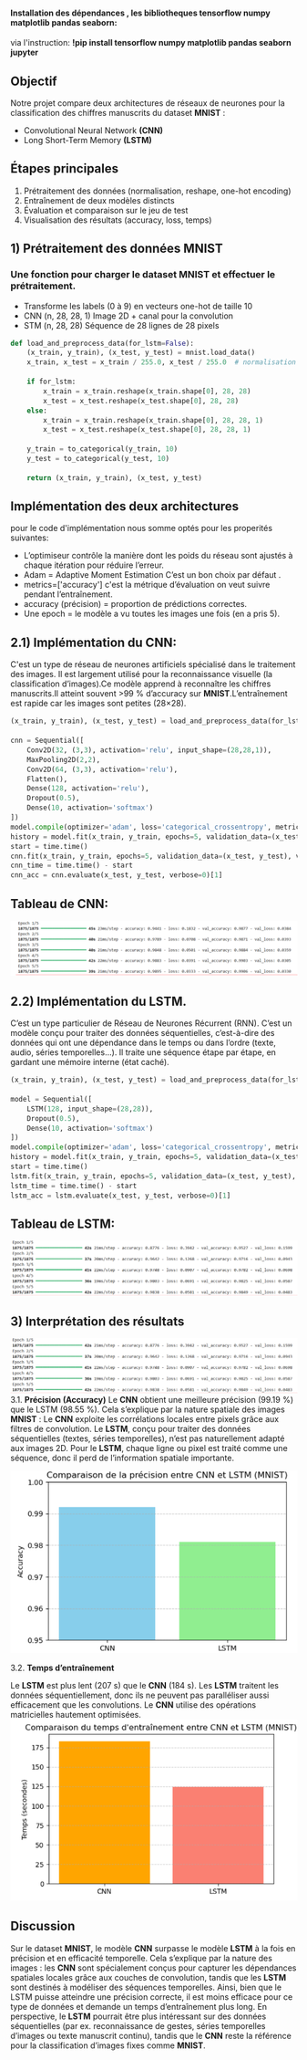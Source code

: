 #### Installation des dépendances , les bibliotheques tensorflow numpy matplotlib pandas seaborn:
via l'instruction: 
**!pip install tensorflow numpy matplotlib pandas seaborn jupyter**
## Objectif
Notre projet compare deux architectures de réseaux de neurones pour la classification des chiffres manuscrits du dataset **MNIST** :
- Convolutional Neural Network **(CNN)**
- Long Short-Term Memory **(LSTM)**

## Étapes principales
1. Prétraitement des données (normalisation, reshape, one-hot encoding)
2. Entraînement de deux modèles distincts
3. Évaluation et comparaison sur le jeu de test
4. Visualisation des résultats (accuracy, loss, temps)

## 1)  Prétraitement des données MNIST

### Une fonction pour charger le dataset **MNIST** et effectuer le prétraitement.
- Transforme les labels (0 à 9) en vecteurs one-hot de taille 10
- CNN	(n, 28, 28, 1)	Image 2D + canal pour la convolution
- STM	(n, 28, 28)	Séquence de 28 lignes de 28 pixels

```python
def load_and_preprocess_data(for_lstm=False):
    (x_train, y_train), (x_test, y_test) = mnist.load_data()
    x_train, x_test = x_train / 255.0, x_test / 255.0  # normalisation
    
    if for_lstm:
        x_train = x_train.reshape(x_train.shape[0], 28, 28)
        x_test = x_test.reshape(x_test.shape[0], 28, 28)
    else:
        x_train = x_train.reshape(x_train.shape[0], 28, 28, 1)
        x_test = x_test.reshape(x_test.shape[0], 28, 28, 1)
   
    y_train = to_categorical(y_train, 10)
    y_test = to_categorical(y_test, 10)

    return (x_train, y_train), (x_test, y_test)
```
## Implémentation des deux architectures 
pour le code d'implémentation nous somme optés pour les properités suivantes:
- L’optimiseur contrôle la manière dont les poids du réseau sont ajustés à chaque itération pour réduire l’erreur.
- Adam = Adaptive Moment Estimation C’est un bon choix par défaut .
- metrics=['accuracy'] c'est la  métrique d’évaluation on veut suivre pendant l’entraînement.
 - accuracy (précision) = proportion de prédictions correctes.
 - Une epoch = le modèle a vu toutes les images une fois (en a pris 5).
## 2.1) Implémentation du CNN:
C'est un type de réseau de neurones artificiels spécialisé dans le traitement des images. Il est largement utilisé pour la reconnaissance visuelle (la classification d’images).Ce modèle apprend à reconnaître les chiffres manuscrits.Il atteint souvent >99 % d’accuracy sur **MNIST**.L’entraînement est rapide car les images sont petites (28×28).


```python
(x_train, y_train), (x_test, y_test) = load_and_preprocess_data(for_lstm=False)

cnn = Sequential([
    Conv2D(32, (3,3), activation='relu', input_shape=(28,28,1)),
    MaxPooling2D(2,2),
    Conv2D(64, (3,3), activation='relu'),
    Flatten(),
    Dense(128, activation='relu'),
    Dropout(0.5),
    Dense(10, activation='softmax')
])
model.compile(optimizer='adam', loss='categorical_crossentropy', metrics=['accuracy'])
history = model.fit(x_train, y_train, epochs=5, validation_data=(x_test, y_test))
start = time.time()
cnn.fit(x_train, y_train, epochs=5, validation_data=(x_test, y_test), verbose=0)
cnn_time = time.time() - start
cnn_acc = cnn.evaluate(x_test, y_test, verbose=0)[1]

```
## Tableau de CNN:
![Resultat_CNN](cnn_resultat.PNG)

## 2.2) Implémentation du LSTM.
C’est un type particulier de Réseau de Neurones Récurrent (RNN).
C’est un modèle conçu pour traiter des données séquentielles, c’est-à-dire des données qui ont une dépendance dans le temps ou dans l’ordre (texte, audio, séries temporelles…). Il traite une séquence étape par étape, en gardant une mémoire interne (état caché).
```python
(x_train, y_train), (x_test, y_test) = load_and_preprocess_data(for_lstm=True)

model = Sequential([
    LSTM(128, input_shape=(28,28)),
    Dropout(0.5),
    Dense(10, activation='softmax')
])
model.compile(optimizer='adam', loss='categorical_crossentropy', metrics=['accuracy'])
history = model.fit(x_train, y_train, epochs=5, validation_data=(x_test, y_test))
start = time.time()
lstm.fit(x_train, y_train, epochs=5, validation_data=(x_test, y_test), verbose=0)
lstm_time = time.time() - start
lstm_acc = lstm.evaluate(x_test, y_test, verbose=0)[1]
```
## Tableau de LSTM:
![Resultat_LSTM](lstm_resultat.PNG)

## 3) Interprétation des résultats
![Resultat_LSTM](lstm_resultat.PNG)
 3.1. **Précision (Accuracy)**
Le **CNN** obtient une meilleure précision (99.19 %) que le LSTM (98.55 %).
Cela s’explique par la nature spatiale des images **MNIST** :
Le **CNN** exploite les corrélations locales entre pixels grâce aux filtres de convolution.
Le **LSTM**, conçu pour traiter des données séquentielles (textes, séries temporelles), n’est pas naturellement adapté aux images 2D.
Pour le **LSTM**, chaque ligne ou pixel est traité comme une séquence, donc il perd de l’information spatiale importante.

![Précision Accuracy](comparaison%20accuracy.PNG)

3.2. **Temps d’entraînement**
 
Le **LSTM** est plus lent (207 s) que le **CNN** (184 s).
Les **LSTM** traitent les données séquentiellement, donc ils ne peuvent pas paralléliser aussi efficacement que les convolutions.
Le **CNN** utilise des opérations matricielles hautement optimisées.
![Temps d’entraînement](comparaison%20tems%20d'entrainement.PNG)

## Discussion 

Sur le dataset **MNIST**, le modèle **CNN** surpasse le modèle **LSTM** à la fois en précision et en efficacité temporelle. Cela s’explique par la nature des images : les **CNN** sont spécialement conçus pour capturer les dépendances spatiales locales grâce aux couches de convolution, tandis que les **LSTM** sont destinés à modéliser des séquences temporelles. Ainsi, bien que le LSTM puisse atteindre une précision correcte, il est moins efficace pour ce type de données et demande un temps d’entraînement plus long.
En perspective, le **LSTM** pourrait être plus intéressant sur des données séquentielles (par ex. reconnaissance de gestes, séries temporelles d’images ou texte manuscrit continu), tandis que le **CNN** reste la référence pour la classification d’images fixes comme **MNIST**.
